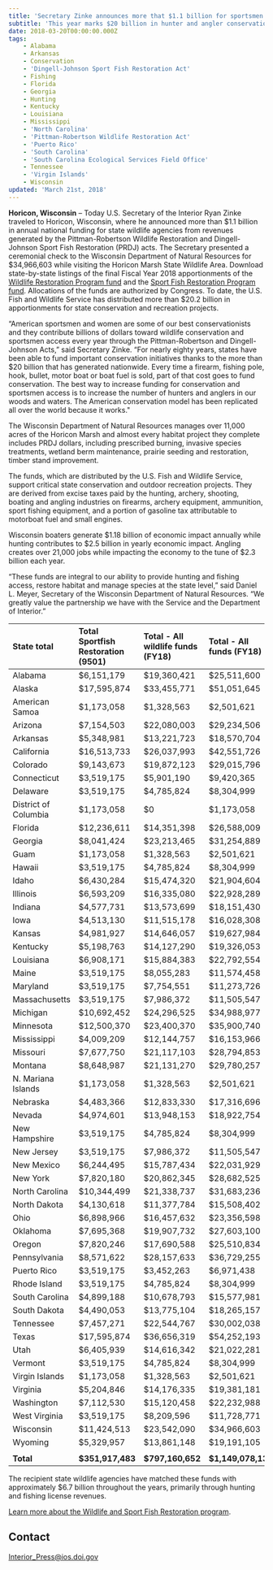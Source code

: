 ```yaml
---
title: 'Secretary Zinke announces more that $1.1 billion for sportsmen and conservation'
subtitle: 'This year marks $20 billion in hunter and angler conservation funding'
date: 2018-03-20T00:00:00.000Z
tags:
    - Alabama
    - Arkansas
    - Conservation
    - 'Dingell-Johnson Sport Fish Restoration Act'
    - Fishing
    - Florida
    - Georgia
    - Hunting
    - Kentucky
    - Louisiana
    - Mississippi
    - 'North Carolina'
    - 'Pittman-Robertson Wildlife Restoration Act'
    - 'Puerto Rico'
    - 'South Carolina'
    - 'South Carolina Ecological Services Field Office'
    - Tennessee
    - 'Virgin Islands'
    - Wisconsin
updated: 'March 21st, 2018'
---
```


**Horicon, Wisconsin** – Today U.S. Secretary of the Interior Ryan Zinke traveled to Horicon, Wisconsin, where he announced more than $1.1 billion in annual national funding for state wildlife agencies from revenues generated by the Pittman-Robertson Wildlife Restoration and Dingell-Johnson Sport Fish Restoration (PRDJ) acts. The Secretary presented a ceremonial check to the Wisconsin Department of Natural Resources for $34,966,603 while visiting the Horicon Marsh State Wildlife Area. Download state-by-state listings of the final Fiscal Year 2018 apportionments of the [Wildlife Restoration Program fund](https://wsfrprograms.fws.gov/Subpages/GrantPrograms/WR/WR_Funding.htm) and the [Sport Fish Restoration Program fund](https://wsfrprograms.fws.gov/Subpages/GrantPrograms/SFR/SFR_Funding.htm). Allocations of the funds are authorized by Congress. To date, the U.S. Fish and Wildlife Service has distributed more than $20.2 billion in apportionments for state conservation and recreation projects.

“American sportsmen and women are some of our best conservationists and they contribute billions of dollars toward wildlife conservation and sportsmen access every year through the Pittman-Robertson and Dingell-Johnson Acts,” said Secretary Zinke. “For nearly eighty years, states have been able to fund important conservation initiatives thanks to the more than $20 billion that has generated nationwide. Every time a firearm, fishing pole, hook, bullet, motor boat or boat fuel is sold, part of that cost goes to fund conservation. The best way to increase funding for conservation and sportsmen access is to increase the number of hunters and anglers in our woods and waters. The American conservation model has been replicated all over the world because it works."

The Wisconsin Department of Natural Resources manages over 11,000 acres of the Horicon Marsh and almost every habitat project they complete includes PRDJ dollars, including prescribed burning, invasive species treatments, wetland berm maintenance, prairie seeding and restoration, timber stand improvement.

The funds, which are distributed by the U.S. Fish and Wildlife Service, support critical state conservation and outdoor recreation projects. They are derived from excise taxes paid by the hunting, archery, shooting, boating and angling industries on firearms, archery equipment, ammunition, sport fishing equipment, and a portion of gasoline tax attributable to motorboat fuel and small engines.

Wisconsin boaters generate $1.18 billion of economic impact annually while hunting contributes to $2.5 billion in yearly economic impact. Angling creates over 21,000 jobs while impacting the economy to the tune of $2.3 billion each year.

“These funds are integral to our ability to provide hunting and fishing access, restore habitat and manage species at the state level,” said Daniel L. Meyer, Secretary of the Wisconsin Department of Natural Resources. “We greatly value the partnership we have with the Service and the Department of Interior.”

| State total          | Total Sportfish Restoration (9501) | Total - All wildlife funds (FY18) | Total - All funds (FY18) |
|:---------------------|:-----------------------------------|:----------------------------------|:-------------------------|
| Alabama              | $6,151,179                         | $19,360,421                       | $25,511,600              |
| Alaska               | $17,595,874                        | $33,455,771                       | $51,051,645              |
| American Samoa       | $1,173,058                         | $1,328,563                        | $2,501,621               |
| Arizona              | $7,154,503                         | $22,080,003                       | $29,234,506              |
| Arkansas             | $5,348,981                         | $13,221,723                       | $18,570,704              |
| California           | $16,513,733                        | $26,037,993                       | $42,551,726              |
| Colorado             | $9,143,673                         | $19,872,123                       | $29,015,796              |
| Connecticut          | $3,519,175                         | $5,901,190                        | $9,420,365               |
| Delaware             | $3,519,175                         | $4,785,824                        | $8,304,999               |
| District of Columbia | $1,173,058                         | $0                                | $1,173,058               |
| Florida              | $12,236,611                        | $14,351,398                       | $26,588,009              |
| Georgia              | $8,041,424                         | $23,213,465                       | $31,254,889              |
| Guam                 | $1,173,058                         | $1,328,563                        | $2,501,621               |
| Hawaii               | $3,519,175                         | $4,785,824                        | $8,304,999               |
| Idaho                | $6,430,284                         | $15,474,320                       | $21,904,604              |
| Illinois             | $6,593,209                         | $16,335,080                       | $22,928,289              |
| Indiana              | $4,577,731                         | $13,573,699                       | $18,151,430              |
| Iowa                 | $4,513,130                         | $11,515,178                       | $16,028,308              |
| Kansas               | $4,981,927                         | $14,646,057                       | $19,627,984              |
| Kentucky             | $5,198,763                         | $14,127,290                       | $19,326,053              |
| Louisiana            | $6,908,171                         | $15,884,383                       | $22,792,554              |
| Maine                | $3,519,175                         | $8,055,283                        | $11,574,458              |
| Maryland             | $3,519,175                         | $7,754,551                        | $11,273,726              |
| Massachusetts        | $3,519,175                         | $7,986,372                        | $11,505,547              |
| Michigan             | $10,692,452                        | $24,296,525                       | $34,988,977              |
| Minnesota            | $12,500,370                        | $23,400,370                       | $35,900,740              |
| Mississippi          | $4,009,209                         | $12,144,757                       | $16,153,966              |
| Missouri             | $7,677,750                         | $21,117,103                       | $28,794,853              |
| Montana              | $8,648,987                         | $21,131,270                       | $29,780,257              |
| N. Mariana Islands   | $1,173,058                         | $1,328,563                        | $2,501,621               |
| Nebraska             | $4,483,366                         | $12,833,330                       | $17,316,696              |
| Nevada               | $4,974,601                         | $13,948,153                       | $18,922,754              |
| New Hampshire        | $3,519,175                         | $4,785,824                        | $8,304,999               |
| New Jersey           | $3,519,175                         | $7,986,372                        | $11,505,547              |
| New Mexico           | $6,244,495                         | $15,787,434                       | $22,031,929              |
| New York             | $7,820,180                         | $20,862,345                       | $28,682,525              |
| North Carolina       | $10,344,499                        | $21,338,737                       | $31,683,236              |
| North Dakota         | $4,130,618                         | $11,377,784                       | $15,508,402              |
| Ohio                 | $6,898,966                         | $16,457,632                       | $23,356,598              |
| Oklahoma             | $7,695,368                         | $19,907,732                       | $27,603,100              |
| Oregon               | $7,820,246                         | $17,690,588                       | $25,510,834              |
| Pennsylvania         | $8,571,622                         | $28,157,633                       | $36,729,255              |
| Puerto Rico          | $3,519,175                         | $3,452,263                        | $6,971,438               |
| Rhode Island         | $3,519,175                         | $4,785,824                        | $8,304,999               |
| South Carolina       | $4,899,188                         | $10,678,793                       | $15,577,981              |
| South Dakota         | $4,490,053                         | $13,775,104                       | $18,265,157              |
| Tennessee            | $7,457,271                         | $22,544,767                       | $30,002,038              |
| Texas                | $17,595,874                        | $36,656,319                       | $54,252,193              |
| Utah                 | $6,405,939                         | $14,616,342                       | $21,022,281              |
| Vermont              | $3,519,175                         | $4,785,824                        | $8,304,999               |
| Virgin Islands       | $1,173,058                         | $1,328,563                        | $2,501,621               |
| Virginia             | $5,204,846                         | $14,176,335                       | $19,381,181              |
| Washington           | $7,112,530                         | $15,120,458                       | $22,232,988              |
| West Virginia        | $3,519,175                         | $8,209,596                        | $11,728,771              |
| Wisconsin            | $11,424,513                        | $23,542,090                       | $34,966,603              |
| Wyoming              | $5,329,957                         | $13,861,148                       | $19,191,105              |
|                      |                                    |                                   |                          |
| **Total**            | **$351,917,483**                   | **$797,160,652**                  | **$1,149,078,135**       |

The recipient state wildlife agencies have matched these funds with approximately $6.7 billion throughout the years, primarily through hunting and fishing license revenues.

[Learn more about the Wildlife and Sport Fish Restoration program](http://wsfrprograms.fws.gov/).

## Contact

[Interior_Press@ios.doi.gov](mailto:Interior_Press@ios.doi.gov)
